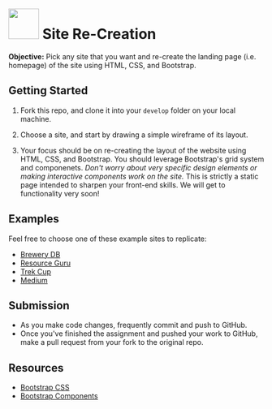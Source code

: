 # <img src="https://cloud.githubusercontent.com/assets/7833470/10423298/ea833a68-7079-11e5-84f8-0a925ab96893.png" width="60"> Site Re-Creation

**Objective:** Pick any site that you want and re-create the landing page (i.e. homepage) of the site using HTML, CSS, and Bootstrap.

## Getting Started

1. Fork this repo, and clone it into your `develop` folder on your local machine.

2. Choose a site, and start by drawing a simple wireframe of its layout.

3. Your focus should be on re-creating the layout of the website using HTML, CSS, and Bootstrap. You should leverage Bootstrap's grid system and componenets. *Don't worry about very specific design elements or making interactive components work on the site.* This is strictly a static page intended to sharpen your front-end skills. We will get to functionality very soon!

## Examples

Feel free to choose one of these example sites to replicate:

* <a href="http://www.brewerydb.com" target="_blank">Brewery DB</a>
* <a href="http://resourceguruapp.com" target="_blank">Resource Guru</a>
* <a href="http://trekcxccup.com" target="_blank">Trek Cup</a>
* <a href="https://medium.com" target="_blank">Medium</a>

## Submission

* As you make code changes, frequently commit and push to GitHub.
* Once you've finished the assignment and pushed your work to GitHub, make a pull request from your fork to the original repo.

## Resources

* <a href="http://getbootstrap.com/css">Bootstrap CSS</a>
* <a href="http://getbootstrap.com/components">Bootstrap Components</a>